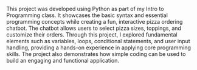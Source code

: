 This project was developed using Python as part of my Intro to Programming class. It showcases the basic syntax and essential programming concepts while creating a fun, interactive pizza ordering chatbot. The chatbot allows users to select pizza sizes, toppings, and customize their orders. Through this project, I explored fundamental elements such as variables, loops, conditional statements, and user input handling, providing a hands-on experience in applying core programming skills. The project also demonstrates how simple coding can be used to build an engaging and functional application.
